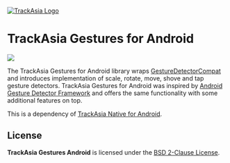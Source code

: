 [![TrackAsia Logo](https://track-asia.com/img/trackasia-logo-big.svg)](https://track-asia.com/)

# TrackAsia Gestures for Android

[![](https://img.shields.io/badge/Slack-%23trackasia--native-2EB67D?logo=slack)](https://slack.openstreetmap.us/)

The TrackAsia Gestures for Android library wraps [GestureDetectorCompat](https://developer.android.com/reference/android/support/v4/view/GestureDetectorCompat.html) and introduces implementation of scale, rotate, move, shove and tap gesture detectors. TrackAsia Gestures for Android was inspired by [Android Gesture Detector Framework](https://github.com/Almeros/android-gesture-detectors) and offers the same functionality with some additional features on top.

This is a dependency of [TrackAsia Native for Android](https://github.com/track-asia/trackasia-native/tree/main/platform/android#readme).

## License

**TrackAsia Gestures Android** is licensed under the [BSD 2-Clause License](./LICENSE.md).
